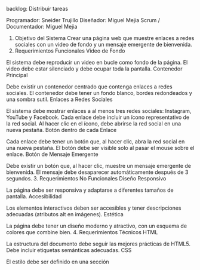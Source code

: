 
backlog: Distribuir tareas

Programador: Sneider Trujillo
Diseñador: Miguel Mejia
Scrum / Documentador: Miguel Mejia


1. Objetivo del Sistema
Crear una página web que muestre enlaces a redes sociales con un video de fondo y un mensaje emergente de bienvenida.
2. Requerimientos Funcionales
Video de Fondo

El sistema debe reproducir un video en bucle como fondo de la página.
El video debe estar silenciado y debe ocupar toda la pantalla.
Contenedor Principal

Debe existir un contenedor centrado que contenga enlaces a redes sociales.
El contenedor debe tener un fondo blanco, bordes redondeados y una sombra sutil.
Enlaces a Redes Sociales

El sistema debe mostrar enlaces a al menos tres redes sociales: Instagram, YouTube y Facebook.
Cada enlace debe incluir un ícono representativo de la red social.
Al hacer clic en el ícono, debe abrirse la red social en una nueva pestaña.
Botón dentro de cada Enlace

Cada enlace debe tener un botón que, al hacer clic, abra la red social en una nueva pestaña.
El botón debe ser visible solo al pasar el mouse sobre el enlace.
Botón de Mensaje Emergente

Debe existir un botón que, al hacer clic, muestre un mensaje emergente de bienvenida.
El mensaje debe desaparecer automáticamente después de 3 segundos.
3. Requerimientos No Funcionales
Diseño Responsivo

La página debe ser responsiva y adaptarse a diferentes tamaños de pantalla.
Accesibilidad

Los elementos interactivos deben ser accesibles y tener descripciones adecuadas (atributos alt en imágenes).
Estética

La página debe tener un diseño moderno y atractivo, con un esquema de colores que combine bien.
4. Requerimientos Técnicos
HTML

La estructura del documento debe seguir las mejores prácticas de HTML5.
Debe incluir etiquetas semánticas adecuadas.
CSS

El estilo debe ser definido en una sección <style> dentro del <head>.
Debe utilizarse flexbox para centrar el contenido y organizar los enlaces.
JavaScript

Debe utilizarse para crear dinámicamente los elementos de la página.
Debe manejar eventos de clic para los enlaces y el botón de mensaje emergente.
5. Requerimientos de Medios
Video
El video de fondo debe estar disponible en el sistema de archivos local o en un servidor accesible.
Imágenes
Los íconos de las redes sociales deben estar disponibles en el sistema de archivos local o en un servidor accesible.

Distribución de tiempo para las tareas:

Tareas Prioritarias y Estimación de Tiempo
1. Crear la estructura básica del proyecto
Descripción: Configurar un nuevo proyecto HTML y crear el archivo index.html.
Tiempo Estimado: 15 minutos
Justificación: Esta tarea es fundamental y rápida, ya que solo implica crear el archivo y la estructura básica.
2. Integrar el video de fondo
Descripción: Agregar el video al contenedor y configurar los atributos autoplay, loop y muted.
Tiempo Estimado: 30 minutos
Justificación: Esta tarea requiere tiempo para asegurarse de que el video se integre correctamente y se vea bien en el fondo.
3. Crear enlaces a redes sociales
Descripción: Implementar los enlaces a Instagram, YouTube y Facebook en el contenedor principal.
Tiempo Estimado: 45 minutos
Justificación: Esta tarea implica crear los enlaces y asegurarse de que cada uno funcione correctamente, lo que puede llevar un poco más de tiempo.
4. Implementar el mensaje emergente
Descripción: Crear el botón que muestre un mensaje emergente y la lógica para mostrarlo y ocultarlo.
Tiempo Estimado: 30 minutos
Justificación: Esta tarea requiere tanto la creación del botón como la implementación de la lógica en JavaScript, lo que puede llevar tiempo.

